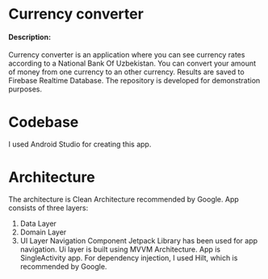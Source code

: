 # Currency converter
#### Description:
Currency converter is an application where you can see currency rates according to a National Bank Of Uzbekistan.
You can convert your amount of money from one currency to an other currency. Results are saved to Firebase Realtime Database.
The repository is developed for demonstration purposes.

# Codebase
I used Android Studio for creating this app.

# Architecture
The architecture is Clean Architecture recommended by Google. 
App consists of three layers:
1. Data Layer
2. Domain Layer
3. UI Layer
Navigation Component Jetpack Library has been used for app navigation.
Ui layer is built using MVVM Architecture. App is SingleActivity app.
For dependency injection, I used Hilt, which is recommended by Google.
